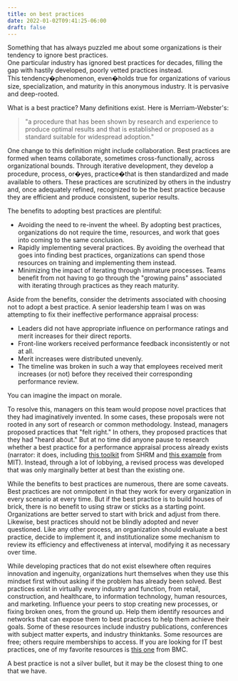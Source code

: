 ```yaml
---
title: on best practices
date: 2022-01-02T09:41:25-06:00
draft: false
---
```


Something that has always puzzled me about some organizations is their tendency to ignore best practices.  
One particular industry has ignored best practices for decades, filling the gap with hastily developed, poorly vetted practices instead.  
This tendency�phenomenon, even�holds true for organizations of various size, specialization, and maturity in this anonymous industry.  It is pervasive and deep-rooted.

What is a best practice?  Many definitions exist.  Here is Merriam-Webster's:

>"a procedure that has been shown by research and experience to produce optimal results and that is established or proposed as a standard suitable for widespread adoption."

One change to this definition might include collaboration.  Best practices are formed when teams collaborate, sometimes cross-functionally, across organizational bounds.
Through iterative development, they develop a procedure, process, or�yes, practice�that is then standardized and made available to others.
These practices are scrutinized by others in the industry and, once adequately refined, recognized to be the best practice because they are efficient and produce consistent, superior results.

The benefits to adopting best practices are plentiful:

- Avoiding the need to re-invent the wheel.  By adopting best practices, organizations do not require the time, resources, and work that goes into coming to the same conclusion.
- Rapidly implementing several practices.  By avoiding the overhead that goes into finding best practices, organizations can spend those resources on training and implementing them instead.
- Minimizing the impact of iterating through immature processes.  Teams benefit from not having to go through the "growing pains" associated with iterating through practices as they reach maturity. 

Aside from the benefits, consider the detriments associated with choosing not to adopt a best practice.
A senior leadership team I was on was attempting to fix their ineffective performance appraisal process: 

- Leaders did not have appropriate influence on performance ratings and merit increases for their direct reports.
- Front-line workers received performance feedback inconsistently or not at all.
- Merit increases were distributed unevenly.
- The timeline was broken in such a way that employees received merit increases (or not) before they received their corresponding performance review.  

You can imagine the impact on morale.

To resolve this, managers on this team would propose novel practices that they had imaginatively invented.
In some cases, these proposals were not rooted in any sort of research or common methodology.
Instead, managers proposed practices that "felt right."  In others, they proposed practices that they had "heard about."
But at no time did anyone pause to research whether a best practice for a performance appraisal process already exists 
(narrator:  it does, including [this toolkit](https://www.shrm.org/resourcesandtools/tools-and-samples/toolkits/pages/managingemployeeperformance.aspx)
from SHRM and [this example](https://hr.mit.edu/performance/reviews) from MIT).
Instead, through a lot of lobbying, a revised process was developed that was only marginally better at best than the existing one.

While the benefits to best practices are numerous, there are some caveats.
Best practices are not omnipotent in that they work for every organization in every scenario at every time. 
But if the best practice is to build houses of brick, there is no benefit to using straw or sticks as a starting point.
Organizations are better served to start with brick and adjust from there.  Likewise, best practices should not be blindly adopted and never questioned.
Like any other process, an organization should evaluate a best practice, decide to implement it, and institutionalize some mechanism to review its efficiency and effectiveness at interval, modifying it as necessary over time.

While developing practices that do not exist elsewhere often requires innovation and ingenuity, 
organizations hurt themselves when they use this mindset first without asking if the problem has already been solved.
Best practices exist in virtually every industry and function, from retail, construction, and healthcare, to information technology, human resources, and marketing.
Influence your peers to stop creating new processes, or fixing broken ones, from the ground up.
Help them identify resources and networks that can expose them to best practices to help them achieve their goals.
Some of these resources include industry publications, conferences with subject matter experts, and industry thinktanks. 
Some resources are free; others require memberships to access. 
If you are looking for IT best practices, one of my favorite resources is [this one](https://www.bmc.com/blogs/it-best-practices/) from BMC. 

A best practice is not a silver bullet, but it may be the closest thing to one that we have.